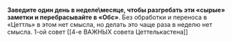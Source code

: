 **Заведите один день в неделе\месяце, чтобы разгребать эти «сырые» заметки и перебрасывайте в «Обс»**. Без обработки и переноса в «Цеттль» в этом нет смысла, но делать это чаще раза в неделю нет смысла.
1-ой совет [[4-е  ВАЖНЫХ совета Цеттелькастена]]